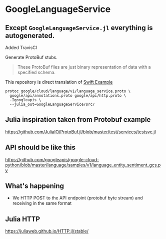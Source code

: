 # GoogleLanguageService

## __Except `GoogleLanguageService.jl` everything is autogenerated.__

Added TravisCI

Generate ProtoBuf stubs.
> These ProtoBuf files are just binary representation of data with a specified schema.

This repository is direct translation of [Swift Example](https://github.com/googleapis/googleapis.github.io/blob/master/examples/rpc/swift/SETUP.sh)

```
protoc google/cloud/language/v1/language_service.proto \
  google/api/annotations.proto google/api/http.proto \
  -Igoogleapis \
  --julia_out=GoogleLanguageService/src/
```

## Julia inspiration taken from Protobuf example
https://github.com/JuliaIO/ProtoBuf.jl/blob/master/test/services/testsvc.jl

## API should be like this
https://github.com/googleapis/google-cloud-python/blob/master/language/samples/v1/language_entity_sentiment_gcs.py

## What's happening
- We HTTP POST to the API endpoint (protobuf byte stream) and receiving in the same format

## Julia HTTP
https://juliaweb.github.io/HTTP.jl/stable/
